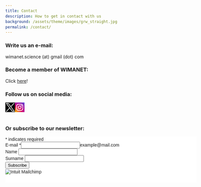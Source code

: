 ```yaml
---
title: Contact
description: How to get in contact with us
background: /assets/theme/images/grw_straight.jpg
permalink: /contact/
---
```


### Write us an e-mail: 
wimanet.science (at) gmail (dot) com

### Become a member of WIMANET: 
Click [here](https://www.cost.eu/actions/CA22108/#tabs+Name:Working%20Groups%20and%20Membership)!

### Follow us on social media: 
[<img align="left" width="30" height="30" src="../assets/theme/images/xlogo.png">](https://x.com/WIMANETscience)      [<img align="left" width="30" height="30" src="../assets/theme/images/instalogo.png">](https://www.instagram.com/wimanetscience/)<br>

<br>
      
### Or subscribe to our newsletter: 
<div id="mc_embed_shell">
      <link href="//cdn-images.mailchimp.com/embedcode/classic-061523.css" rel="stylesheet" type="text/css">
  <style type="text/css">
        #mc_embed_signup{background:#fff; false;clear:left; font:14px Helvetica,Arial,sans-serif; width: 600px;}
        /* Add your own Mailchimp form style overrides in your site stylesheet or in this style block.
           We recommend moving this block and the preceding CSS link to the HEAD of your HTML file. */
</style>
<div id="mc_embed_signup">
    <form action="https://cost.us13.list-manage.com/subscribe/post?u=275310857bbcf917bec086b17&amp;id=f07e9b00a5&amp;f_id=00a2f4e7f0" method="post" id="mc-embedded-subscribe-form" name="mc-embedded-subscribe-form" class="validate" target="_self" novalidate="">
        <div id="mc_embed_signup_scroll">
            <div class="indicates-required"><span class="asterisk">*</span> indicates required</div>
            <div class="mc-field-group"><label for="mce-EMAIL">E-mail <span class="asterisk">*</span></label><input type="email" name="EMAIL" class="required email" id="mce-EMAIL" required="" value=""><span id="mce-EMAIL-HELPERTEXT" class="helper_text">example@mail.com</span></div><div class="mc-field-group"><label for="mce-FNAME">Name </label><input type="text" name="FNAME" class=" text" id="mce-FNAME" value=""></div><div class="mc-field-group"><label for="mce-LNAME">Surname </label><input type="text" name="LNAME" class=" text" id="mce-LNAME" value=""></div>
        <div id="mce-responses" class="clear foot">
            <div class="response" id="mce-error-response" style="display: none;"></div>
            <div class="response" id="mce-success-response" style="display: none;"></div>
        </div>
    <div aria-hidden="true" style="position: absolute; left: -5000px;">
        /* real people should not fill this in and expect good things - do not remove this or risk form bot signups */
        <input type="text" name="b_275310857bbcf917bec086b17_f07e9b00a5" tabindex="-1" value="">
    </div>
        <div class="optionalParent">
            <div class="clear foot">
                <input type="submit" name="subscribe" id="mc-embedded-subscribe" class="button" value="Subscribe">
                <p style="margin: 0px auto;"><a href="http://eepurl.com/iKbODU" title="Mailchimp - email marketing made easy and fun"><span style="display: inline-block; background-color: transparent; border-radius: 4px;"><img class="refferal_badge" src="https://digitalasset.intuit.com/render/content/dam/intuit/mc-fe/en_us/images/intuit-mc-rewards-text-dark.svg" alt="Intuit Mailchimp" style="width: 220px; height: 40px; display: flex; padding: 2px 0px; justify-content: center; align-items: center;"></span></a></p>
            </div>
        </div>
    </div>
</form>
</div>
</div>
